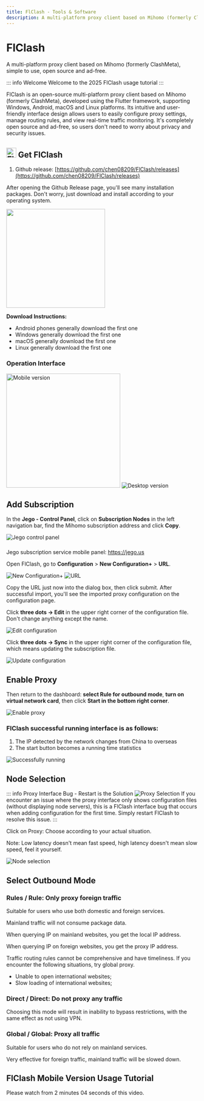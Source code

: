 ```yaml
---
title: FlClash - Tools & Software
description: A multi-platform proxy client based on Mihomo (formerly ClashMeta), simple to use, open source and ad-free.
---
```


# FlClash

A multi-platform proxy client based on Mihomo (formerly ClashMeta), simple to use, open source and ad-free.

::: info Welcome
Welcome to the 2025 FlClash usage tutorial
:::

FlClash is an open-source multi-platform proxy client based on Mihomo (formerly ClashMeta), developed using the Flutter framework, supporting Windows, Android, macOS and Linux platforms. Its intuitive and user-friendly interface design allows users to easily configure proxy settings, manage routing rules, and view real-time traffic monitoring. It's completely open source and ad-free, so users don't need to worry about privacy and security issues.

## <img src="/images/image_spaces_2FtaiByLw8cj0IZKJTlaiM_2Fuploads_2Fu2sHeQjHJurcgVhJB1zO_2Ficon_2.png" width="26" height="26" alt="FlClash icon"> Get FlClash

1. Github release: [https://github.com/chen08209/FlClash/releases](https://github.com/chen08209/FlClash/releases)

After opening the Github Release page, you'll see many installation packages. Don't worry, just download and install according to your operating system.

<img src="/images/image_spaces_2FtaiByLw8cj0IZKJTlaiM_2Fuploads_2FmV6rxFWJRr8WsZsZFpbr_2Fimage_3.png" width="260">

**Download Instructions:**

* Android phones generally download the first one
* Windows generally download the first one
* macOS generally download the first one
* Linux generally download the first one

### Operation Interface

<img src="/images/image_spaces_2FtaiByLw8cj0IZKJTlaiM_2Fuploads_2FW2zBR48roOx17y7sNV6x_2Fmobile_1.gif" alt="Mobile version" width="300"> <img src="/images/image_spaces_2FtaiByLw8cj0IZKJTlaiM_2Fuploads_2FOgxjjepQyUiBKRRpzqkt_2Fdesktop_2.gif" alt="Desktop version">

## Add Subscription

In the **Jego - Control Panel**, click on **Subscription Nodes** in the left navigation bar, find the Mihomo subscription address and click **Copy**.

<img src="/images/image_spaces_2FtaiByLw8cj0IZKJTlaiM_2Fuploads_2Fbf6ZGnMBZioZr9rD5P5J_2Fimage_2.png" alt="Jego control panel">

<div class="tip custom-block" style="padding-top: 8px">

Jego subscription service mobile panel: <https://jego.us>

</div>

Open FlClash, go to **Configuration** > **New Configuration+** > **URL**.

<img src="/images/image_spaces_2FtaiByLw8cj0IZKJTlaiM_2Fuploads_2FA1tnxVXgicb51EQ4sbmy_2Fimage_3.png" alt="New Configuration+"> <img src="/images/image_spaces_2FtaiByLw8cj0IZKJTlaiM_2Fuploads_2FUCyxhXIZubhodcSGWnUg_2Fimage_1.png" alt="URL">

Copy the URL just now into the dialog box, then click submit. After successful import, you'll see the imported proxy configuration on the configuration page.

Click **three dots -> Edit** in the upper right corner of the configuration file. Don't change anything except the name.

<img src="/images/image_spaces_2FtaiByLw8cj0IZKJTlaiM_2Fuploads_2FZ1SIaan4pDUJBVK1Eag5_2Fimage_2.png" alt="Edit configuration">

Click **three dots -> Sync** in the upper right corner of the configuration file, which means updating the subscription file.

<img src="/images/image_spaces_2FtaiByLw8cj0IZKJTlaiM_2Fuploads_2FSUZB0uhm5ulHogGxgLEG_2Fimage_3.png" alt="Update configuration">

## Enable Proxy

Then return to the dashboard: **select Rule for outbound mode**, **turn on virtual network card**, then click **Start in the bottom right corner**.

<img src="/images/image_spaces_2FtaiByLw8cj0IZKJTlaiM_2Fuploads_2FMsBeIDztWugUwwvG8IFR_2Fimage_1.png" alt="Enable proxy">

### FlClash successful running interface is as follows:

1. The IP detected by the network changes from China to overseas
2. The start button becomes a running time statistics

<img src="/images/image_spaces_2FtaiByLw8cj0IZKJTlaiM_2Fuploads_2FEwI9BEZZXjF4t3HaMnab_2Fimage_2.png" alt="Successfully running">

## Node Selection

::: info Proxy Interface Bug - Restart is the Solution
<img src="/images/FlClash-Config.png" alt="Proxy Selection">
If you encounter an issue where the proxy interface only shows configuration files (without displaying node servers), this is a FlClash interface bug that occurs when adding configuration for the first time. Simply restart FlClash to resolve this issue.
:::

Click on Proxy: Choose according to your actual situation.

Note: Low latency doesn't mean fast speed, high latency doesn't mean slow speed, feel it yourself.

<img src="/images/image_spaces_2FtaiByLw8cj0IZKJTlaiM_2Fuploads_2FliJ718yvcBlnxgOf1dw6_2Fimage_3.png" alt="Node selection">

## Select Outbound Mode

### **Rules / Rule: Only proxy foreign traffic**

Suitable for users who use both domestic and foreign services.

Mainland traffic will not consume package data.

When querying IP on mainland websites, you get the local IP address.

When querying IP on foreign websites, you get the proxy IP address.

Traffic routing rules cannot be comprehensive and have timeliness. If you encounter the following situations, try global proxy.

* Unable to open international websites;
* Slow loading of international websites;

### **Direct / Direct: Do not proxy any traffic**

Choosing this mode will result in inability to bypass restrictions, with the same effect as not using VPN.

### **Global / Global: Proxy all traffic**

Suitable for users who do not rely on mainland services.

Very effective for foreign traffic, mainland traffic will be slowed down.

## FlClash Mobile Version Usage Tutorial

Please watch from 2 minutes 04 seconds of this video.

<YouTube videoId="HtZWdMHui6I" title="FlClash Usage Tutorial Video" /> 